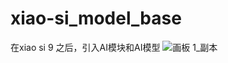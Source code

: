 # xiao-si_model_base
在xiao si 9 之后，引入AI模块和AI模型
![画板 1_副本](https://github.com/dirde12078904/xiao-si_model_base/assets/113779902/ae777eea-9da0-4aff-af7e-2cc1c85a2d16)
